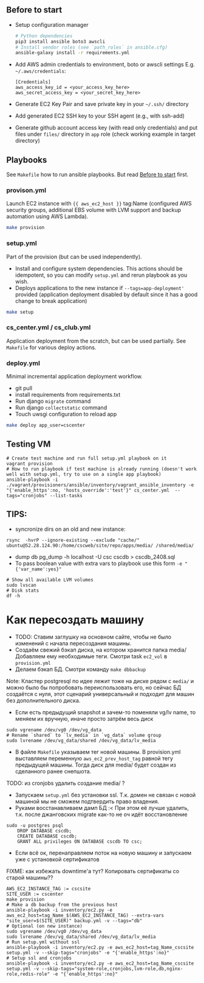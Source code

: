## Before to start

* Setup configuration manager
    ```bash
    # Python dependencies
    pip3 install ansible boto3 awscli
    # Install vendor roles (see `path_roles` in ansible.cfg)
    ansible-galaxy install -r requirements.yml
    ```

* Add AWS admin credentials to environment, boto or awscli settings
    E.g. `~/.aws/credentials`:
    ```
    [Credentials]
    aws_access_key_id = <your_access_key_here>
    aws_secret_access_key = <your_secret_key_here>
    ```
* Generate EC2 Key Pair and save private key in your `~/.ssh/` directory
* Add generated EC2 SSH key to your SSH agent (e.g., with ssh-add)
* Generate github account access key (with read only credentials) and put files under `files/` directory in `app` role (check working example in target directory)

## Playbooks

See `Makefile` how to run ansible playbooks. But read [Before to start](#before-to-start) first.

### provison.yml

Launch EC2 instance with `{{ aws_ec2_host }}` tag:Name (configured AWS security groups, additional EBS volume with LVM support and 
backup automation using AWS Lambda).

```bash
make provision
```


### setup.yml

Part of the provision (but can be used independently). 

* Install and configure system dependencies.
    This actions should be idempotent, so you can modify `setup.yml` and rerun playbook as you wish. 
* Deploys applications to the new instance if `--tags=app-deployment'` provided (application deployment 
    disabled by default since it has a good change to break application)

```bash
make setup
```


### cs_center.yml / cs_club.yml

Application deployment from the scratch, but can be used partially. See `Makefile` for various deploy actions.


### deploy.yml

Minimal incremental application deployment workflow.

* git pull
* install requirements from requirements.txt
* Run django `migrate` command
* Run django `collectstatic` command
* Touch uwsgi configuration to reload app

```bash
make deploy app_user=cscenter
```

## Testing VM

```
# Create test machine and run full setup.yml playbook on it
vagrant provision
# How to run playbook if test machine is already running (doesn't work well with setup.yml, try to use on a single app playbook) 
ansible-playbook -i ./vagrant/provisioners/ansible/inventory/vagrant_ansible_inventory -e "{'enable_https':no, 'hosts_override':'test'}" cs_center.yml  --tags="cronjobs" --list-tasks 
```


## TIPS:

* syncronize dirs on an old and new instance:
```
rsync  -hvrP --ignore-existing --exclude "cache/" ubuntu@52.28.124.90:/home/cscweb/site/repo/apps/media/ /shared/media/
```
* dump db
pg_dump -h localhost -U csc cscdb  > cscdb_2408.sql
* To pass boolean value with extra vars to playbook use this form `-e "{'var_name':yes}"`

```
# Show all available LVM volumes
sudo lvscan
# Disk stats
df -h
```


# Как пересоздать машину

* TODO: Ставим заглушку на основном сайте, чтобы не было изменений с начала пересоздания машины.
* Создаём свежий бэкап диска, на котором хранится папка media/ Добавляем ему необходимые теги. Смотри task `ec2_vol` в `provision.yml`
* Делаем бэкап БД. Смотри команду `make dbbackup`

Note: Кластер postgresql по идее лежит тоже на диске рядом с `media/` и можно было бы попробовать переиспользовать его, 
но сейчас БД создаётся с нуля, этот сценарий универсальный и подходит для машин без дополнительного диска.

* Если есть предыдущий snapshot и зачем-то поменяли vg/lv name, то меняем их вручную, иначе просто затрём весь диск

```
sudo vgrename /dev/vg0 /dev/vg_data
# Rename `shared` to `lv_media` in `vg_data` volume group
sudo lvrename /dev/vg_data/shared /dev/vg_data/lv_media
```

* В файле `Makefile` указываем тег новой машины. В provision.yml выставляем переменную `aws_ec2_prev_host_tag` равной тегу предыдущей машины. 
Тогда диск для media/ будет создан из сделанного ранее снепшота.

TODO: из cronjobs удалить создание media/ ?

* Запускаем `setup.yml` без установки ssl. Т.к. домен не связан с новой машиной мы не сможем подтвердить право владения.
* Руками восстанавливаем дамп БД :< При этом её лучше удалить, т.к. после джанговских migrate как-то не оч идёт восстановление

```
sudo -u postgres psql
    DROP DATABASE cscdb;
    CREATE DATABASE cscdb;
    GRANT ALL privileges ON DATABASE cscdb TO csc;
```

* Если всё ок, перенаправляем поток на новую машину и запускаем уже с установкой сертификатов

FIXME: как избежать downtime'а тут? Копировать сертификаты со старой машины??





```
AWS_EC2_INSTANCE_TAG := cscsite
SITE_USER := cscenter
make provision
# Make a db backup from the previous host
ansible-playbook -i inventory/ec2.py -e aws_ec2_host=tag_Name_$(AWS_EC2_INSTANCE_TAG) --extra-vars "site_user=$(SITE_USER)" backup.yml -v --tags="db"
# Optional (on new instance)
sudo vgrename /dev/vg0 /dev/vg_data
sudo lvrename /dev/vg_data/shared /dev/vg_data/lv_media
# Run setup.yml without ssl
ansible-playbook -i inventory/ec2.py -e aws_ec2_host=tag_Name_cscsite setup.yml -v --skip-tags="cronjobs" -e "{'enable_https':no}"
# Setup ssl and cronjobs
ansible-playbook -i inventory/ec2.py -e aws_ec2_host=tag_Name_cscsite setup.yml -v --skip-tags="system-role,cronjobs,lvm-role,db,nginx-role,redis-role" -e "{'enable_https':no}"
```